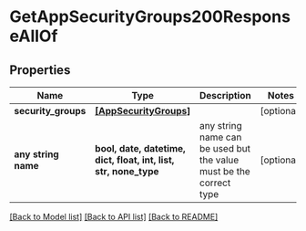 # GetAppSecurityGroups200ResponseAllOf


## Properties
Name | Type | Description | Notes
------------ | ------------- | ------------- | -------------
**security_groups** | [**[AppSecurityGroups]**](AppSecurityGroups.md) |  | [optional] 
**any string name** | **bool, date, datetime, dict, float, int, list, str, none_type** | any string name can be used but the value must be the correct type | [optional]

[[Back to Model list]](../README.md#documentation-for-models) [[Back to API list]](../README.md#documentation-for-api-endpoints) [[Back to README]](../README.md)


